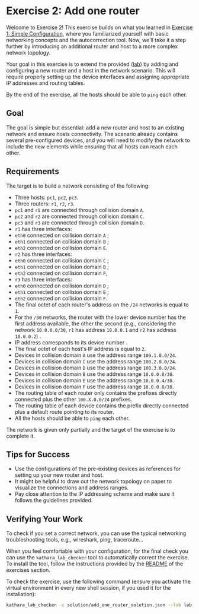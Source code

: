 # Exercise 2: Add one router

Welcome to Exercise 2! This exercise builds on what you learned
in [Exercise 1: Simple Configuration](../01-simple-configuration), where you
familiarized yourself with basic networking concepts and the autocorrection tool. Now, we'll take it a step further by
introducing an additional router and host to a more complex network topology.

Your goal in this exercise is to extend the provided ([lab](lab)) by adding and configuring a new router and a
host in the network scenario. This will require properly setting up the device interfaces and assigning appropriate IP
addresses and routing tables.

By the end of the exercise, all the hosts should be able to `ping` each other.

## Goal

The goal is simple but essential: add a new router and host to an existing network and ensure hosts connectivity.
The scenario already contains several pre-configured devices, and you will need to modify the network to include the new
elements while ensuring that all hosts can reach each other.

## Requirements

The target is to build a network consisting of the following:

- Three hosts: `pc1`, `pc2`, `pc3`.
- Three routers: `r1`, `r2`, `r3`.
- `pc1` and `r1` are connected through collision domain `A`.
- `pc2` and `r2` are connected through collision domain `C`.
- `pc3` and `r3` are connected through collision domain `D`.
- `r1` has three interfaces:
- `eth0` connected on collision domain `A` ;
- `eth1` connected on collision domain `B` ;
- `eth2` connected on collision domain `E`.
- `r2` has three interfaces:
- `eth0` connected on collision domain `C` ;
- `eth1` connected on collision domain `B` ;
- `eth2` connected on collision domain `F`,
- `r3` has three interfaces:
- `eth0` connected on collision domain `D` ;
- `eth1` connected on collision domain `E` ;
- `eth2` connected on collision domain `F`.
- The final octet of each router's address on the `/24` networks is equal to `1`.
- For the `/30` networks, the router with the lower device number has the first address available,
  the other the second (e.g., considering the network `10.0.0.0/30`, `r1` has address `10.0.0.1` and `r2` has
  address `10.0.0.2`) .
- IP address corresponds to its device number .
- The final octet of each host's IP address is equal to `2`.
- Devices in collision domain `A` use the address range `100.1.0.0/24`.
- Devices in collision domain `C` use the address range `100.2.0.0/24`.
- Devices in collision domain `D` use the address range `100.3.0.0/24`.
- Devices in collision domain `B` use the address range `10.0.0.0/30`.
- Devices in collision domain `E` use the address range `10.0.0.4/30`.
- Devices in collision domain `F` use the address range `10.0.0.8/30`.
- The routing table of each router only contains the prefixes directly connected plus the other `100.X.0.0/24` prefixes.
- The routing table of each device contains the prefix directly connected plus a default route pointing to its router.
- All the hosts should be able to `ping` each other.

The network is given only partially and the target of the exercise is to complete it.

## Tips for Success

- Use the configurations of the pre-existing devices as references for setting up your new router and host.
- It might be helpful to draw out the network topology on paper to visualize the connections and address ranges.
- Pay close attention to the IP addressing scheme and make sure it follows the guidelines provided.

## Verifying Your Work

To check if you set a correct network, you can use the typical networking troubleshooting tools, e.g., wireshark, ping,
traceroute...

When you feel comfortable with your configuration, for the final check you can use the `kathara_lab_checker` tool to
automatically correct the exercise.
To install the tool, follow the instructions provided by the [README](../README.md) of the exercises section.

To check the exercise, use the following command (ensure you activate the virtual environment in every new shell
session, if you used it for the installation):

```bash
kathara_lab_checker -c solution/add_one_router_solution.json --lab lab --no-cache --skip
```
